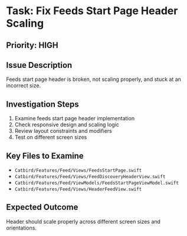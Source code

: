 # Task: Fix Feeds Start Page Header Scaling

## Priority: HIGH

## Issue Description
Feeds start page header is broken, not scaling properly, and stuck at an incorrect size.

## Investigation Steps
1. Examine feeds start page header implementation
2. Check responsive design and scaling logic
3. Review layout constraints and modifiers
4. Test on different screen sizes

## Key Files to Examine
- `Catbird/Features/Feed/Views/FeedsStartPage.swift`
- `Catbird/Features/Feed/Views/FeedDiscoveryHeaderView.swift`
- `Catbird/Features/Feed/ViewModels/FeedsStartPageViewModel.swift`
- `Catbird/Features/Feed/Views/HeaderFeedView.swift`

## Expected Outcome
Header should scale properly across different screen sizes and orientations.